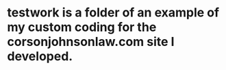 # testwork is a folder of an example of my custom coding for the corsonjohnsonlaw.com site I developed.
